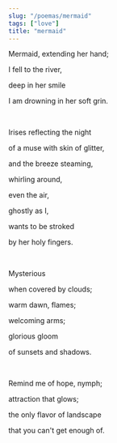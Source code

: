 ```yaml
---
slug: "/poemas/mermaid"
tags: ["love"]
title: "mermaid"
---
```

Mermaid, extending her hand;

I fell to the river,

deep in her smile

I am drowning in her soft grin.

&nbsp;

Irises reflecting the night

of a muse with skin of glitter,

and the breeze steaming,

whirling around,

even the air,

ghostly as I,

wants to be stroked

by her holy fingers.

&nbsp;

Mysterious

when covered by clouds;

warm dawn, flames;

welcoming arms;

glorious gloom

of sunsets and shadows.

&nbsp;

Remind me of hope, nymph;

attraction that glows;

the only flavor of landscape

that you can't get enough of.